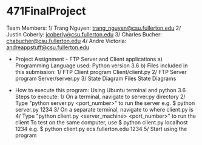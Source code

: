 # 471FinalProject

Team Members:
	1/ Trang Nguyen: trang_nguyen@csu.fullerton.edu
	2/ Justin Coberly: jcoberly@csu.fullerton.edu
	3/ Charles Bucher: chabucher@csu.fullerton.edu
	4/ Andre Victoria: andreappstuff@csu.fullerton.edu

+ Project Assignment - FTP Server and Client applications
	a) Programming Language used: Python version 3.6
	b) Files included in this submission:
		1/ FTP Client program		Client/client.py
		2/ FTP Server program		Server/server.py
		3/ State Diagram Files		State Diagrams



+ How to execute this program:
	Using Ubuntu terminal and python 3.6
	 Steps to execute:
		1/ On a terminal, navigate to server.py directory
		2/ Type "python server.py <port_number>" to run the server
		  	 e.g. $ python server.py 1234
		3/ On a separate terminal, navigate to where client.py is
		4/ Type "python client.py <server_machine> <port_number>" to run the client
		   To test on the same computer, use $ python client.py localhost 1234
		  	 e.g. $ python client.py ecs.fullerton.edu 1234
		5/ Start using the program
